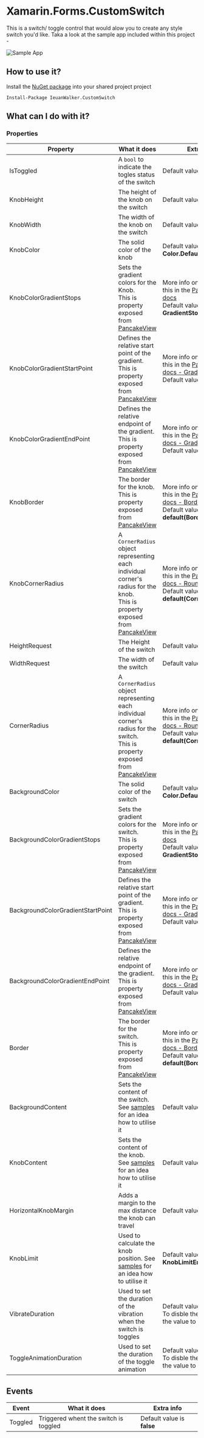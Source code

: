 # Xamarin.Forms.CustomSwitch

This is a switch/ toggle control that would alow you to create any style switch you'd like.
Taka a look at the sample app included within this project -

![Sample App](Doc/SampleApp.gif)

## How to use it?
Install the [NuGet package]() into your shared project project
```
Install-Package IeuanWalker.CustomSwitch
```

## What can I do with it?
### Properties
| Property | What it does | Extra info |
|---|---|---- |
| IsToggled | A `bool` to indicate the togles status of the switch | Default value is **false** |
| KnobHeight | The height of the knob on the switch | Default value is **0** |
| KnobWidth | The width of the knob on the switch | Default value is **0** |
| KnobColor | The solid color of the knob | Default value is **Color.Default** |
| KnobColorGradientStops | Sets the gradient colors for the Knob. <br> This is property exposed from [PancakeView](https://github.com/sthewissen/Xamarin.Forms.PancakeView)  | More info on how to use this in the [PancakeView docs](https://github.com/sthewissen/Xamarin.Forms.PancakeView/wiki/Gradients) <br> Default value is **new GradientStopCollection()** |
| KnobColorGradientStartPoint | Defines the relative start point of the gradient. <br> This is property exposed from [PancakeView](https://github.com/sthewissen/Xamarin.Forms.PancakeView)  | More info on how to use this in the [PancakeView docs - Gradients](https://github.com/sthewissen/Xamarin.Forms.PancakeView/wiki/Gradients) <br> Default value is **0,0** |
| KnobColorGradientEndPoint | Defines the relative endpoint of the gradient. <br> This is property exposed from [PancakeView](https://github.com/sthewissen/Xamarin.Forms.PancakeView)  | More info on how to use this in the [PancakeView docs - Gradients](https://github.com/sthewissen/Xamarin.Forms.PancakeView/wiki/Gradients) <br> Default value is **1,0** |
| KnobBorder | The border for the knob. <br> This is property exposed from [PancakeView](https://github.com/sthewissen/Xamarin.Forms.PancakeView)  | More info on how to use this in the [PancakeView docs - Borders](https://github.com/sthewissen/Xamarin.Forms.PancakeView/wiki/Borders) <br> Default value is **default(Border)** |
| KnobCornerRadius | A `CornerRadius` object representing each individual corner's radius for the knob. <br> This is property exposed from [PancakeView](https://github.com/sthewissen/Xamarin.Forms.PancakeView)  | More info on how to use this in the [PancakeView docs - Rounded corners](https://github.com/sthewissen/Xamarin.Forms.PancakeView/wiki/Rounded-Corners) <br> Default value is **default(CornerRadius)** |
| HeightRequest | The Height of the switch  | Default value is **0** |
| WidthRequest | The width of the switch  | Default value is **0** |
| CornerRadius | A `CornerRadius` object representing each individual corner's radius for the switch. <br> This is property exposed from [PancakeView](https://github.com/sthewissen/Xamarin.Forms.PancakeView)  | More info on how to use this in the [PancakeView docs - Rounded corners](https://github.com/sthewissen/Xamarin.Forms.PancakeView/wiki/Rounded-Corners) <br> Default value is **default(CornerRadius)** |
| BackgroundColor | The solid color of the switch | Default value is **Color.Default** |
| BackgroundColorGradientStops | Sets the gradient colors for the switch. <br> This is property exposed from [PancakeView](https://github.com/sthewissen/Xamarin.Forms.PancakeView)  | More info on how to use this in the [PancakeView docs](https://github.com/sthewissen/Xamarin.Forms.PancakeView/wiki/Gradients) <br> Default value is **new GradientStopCollection()** |
| BackgroundColorGradientStartPoint | Defines the relative start point of the gradient. <br> This is property exposed from [PancakeView](https://github.com/sthewissen/Xamarin.Forms.PancakeView)  | More info on how to use this in the [PancakeView docs - Gradients](https://github.com/sthewissen/Xamarin.Forms.PancakeView/wiki/Gradients) <br> Default value is **0,0** |
| BackgroundColorGradientEndPoint | Defines the relative endpoint of the gradient. <br> This is property exposed from [PancakeView](https://github.com/sthewissen/Xamarin.Forms.PancakeView)  | More info on how to use this in the [PancakeView docs - Gradients](https://github.com/sthewissen/Xamarin.Forms.PancakeView/wiki/Gradients) <br> Default value is **1,0** |
| Border | The border for the switch. <br> This is property exposed from [PancakeView](https://github.com/sthewissen/Xamarin.Forms.PancakeView)  | More info on how to use this in the [PancakeView docs - Borders](https://github.com/sthewissen/Xamarin.Forms.PancakeView/wiki/Borders) <br> Default value is **default(Border)** |
| BackgroundContent | Sets the content of the switch. See [samples]() for an  idea how to utilise it  | Default value is **null** |
| KnobContent | Sets the content of the knob. See [samples]() for an  idea how to utilise it | Default value is **null** |
| HorizontalKnobMargin | Adds a margin to the max distance the knob can travel | Default value is **0** |
| KnobLimit | Used to calculate the knob position. See [samples]() for an  idea how to utilise it | Default value is **KnobLimitEnum.Boundary** |
| VibrateDuration | Used to set the duration of the vibration when the switch is toggles | Default value is **20** <br> To disble the vibrate set the value to `0` |
| ToggleAnimationDuration | Used to set the duration of the toggle animation | Default value is **100** <br> To disble the animation set the value to `0` |

## Events
| Event | What it does | Extra info |
|---|---|---- |
| Toggled | Triggered whent the switch is toggled | Default value is **false** |
